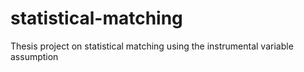 # statistical-matching
Thesis project on statistical matching using the instrumental variable assumption
